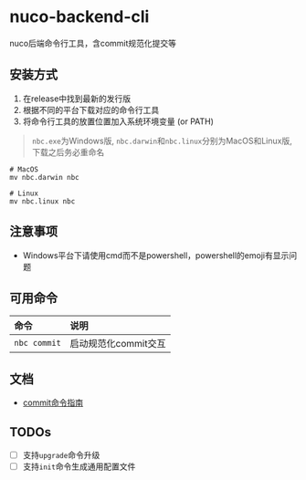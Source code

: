 # nuco-backend-cli

nuco后端命令行工具，含commit规范化提交等

## 安装方式

1. 在release中找到最新的发行版
2. 根据不同的平台下载对应的命令行工具
3. 将命令行工具的放置位置加入系统环境变量 (or PATH)

> `nbc.exe`为Windows版, `nbc.darwin`和`nbc.linux`分别为MacOS和Linux版, 下载之后务必重命名

```shell
# MacOS
mv nbc.darwin nbc

# Linux
mv nbc.linux nbc
```

## 注意事项

- Windows平台下请使用cmd而不是powershell，powershell的emoji有显示问题

## 可用命令

| 命令 | 说明 |
| :--- | :--- |
| `nbc commit` | 启动规范化commit交互 |

## 文档

- [commit命令指南](./docs/commit命令使用指南.md)

## TODOs

- [ ] 支持`upgrade`命令升级
- [ ] 支持`init`命令生成通用配置文件
